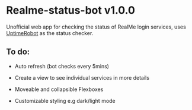 # Realme-status-bot v1.0.0
Unofficial web app for checking the status of RealMe login services, uses [UptimeRobot](https://uptimerobot.com/) as the status checker.

## To do:
 
- Auto refresh (bot checks every 5mins)

- Create a view to see individual services in more details

- Moveable and collapsible Flexboxes

- Customizable styling e.g dark/light mode  

